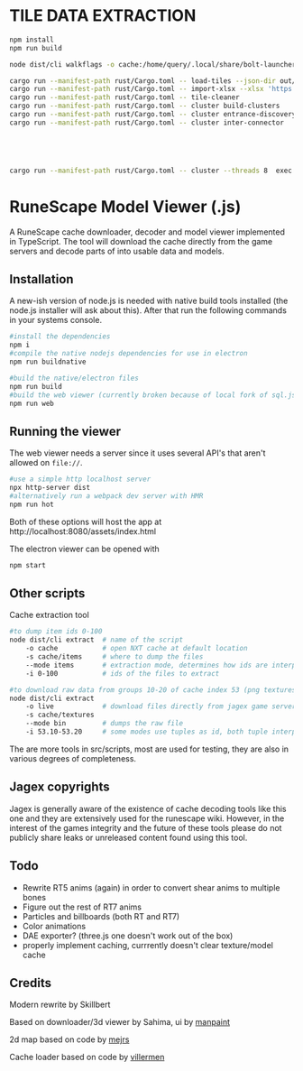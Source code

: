 # TILE DATA EXTRACTION

```sh
npm install
npm run build

node dist/cli walkflags -o cache:/home/query/.local/share/bolt-launcher/Jagex/RuneScape/ -s ./out --startx 0 --startz 0

cargo run --manifest-path rust/Cargo.toml -- load-tiles --json-dir out/walk --db tiles.db
cargo run --manifest-path rust/Cargo.toml -- import-xlsx --xlsx 'https://docs.google.com/spreadsheets/d/1gp1fePtecvpU1u-WhZk-uKm-wLiDcYB0LkmtaKOiPwo' --db tiles.db
cargo run --manifest-path rust/Cargo.toml -- tile-cleaner
cargo run --manifest-path rust/Cargo.toml -- cluster build-clusters 
cargo run --manifest-path rust/Cargo.toml -- cluster entrance-discovery 
cargo run --manifest-path rust/Cargo.toml -- cluster inter-connector 





cargo run --manifest-path rust/Cargo.toml -- cluster --threads 8  exec --force

```

# RuneScape Model Viewer (.js)
A RuneScape cache downloader, decoder and model viewer implemented in TypeScript. The tool will download the cache directly from the game servers and decode parts of into usable data and models. 

## Installation
A new-ish version of node.js is needed with native build tools installed (the node.js installer will ask about this).
After that run the following commands in your systems console.

```sh
#install the dependencies
npm i
#compile the native nodejs dependencies for use in electron
npm run buildnative

#build the native/electron files
npm run build
#build the web viewer (currently broken because of local fork of sql.js)
npm run web
```

## Running the viewer
The web viewer needs a server since it uses several API's that aren't allowed on `file://`.
```sh
#use a simple http localhost server
npx http-server dist
#alternatively run a webpack dev server with HMR
npm run hot
```
Both of these options will host the app at http://localhost:8080/assets/index.html

The electron viewer can be opened with
```sh
npm start
```

## Other scripts
Cache extraction tool
```sh
#to dump item ids 0-100
node dist/cli extract  # name of the script
    -o cache           # open NXT cache at default location
    -s cache/items     # where to dump the files
    --mode items       # extraction mode, determines how ids are interpreted and the format of the output
    -i 0-100           # ids of the files to extract

#to download raw data from groups 10-20 of cache index 53 (png textures)
node dist/cli extract
    -o live            # download files directly from jagex game servers
	-s cache/textures
	--mode bin         # dumps the raw file
	-i 53.10-53.20     # some modes use tuples as id, both tuple interpretation and range interpolation depend on mode
```
The are more tools in src/scripts, most are used for testing, they are also in various degrees of completeness.

## Jagex copyrights
Jagex is generally aware of the existence of cache decoding tools like this one and they are extensively used for the runescape wiki. However, in the interest of the games integrity and the future of these tools please do not publicly share leaks or unreleased content found using this tool.

## Todo
* Rewrite RT5 anims (again) in order to convert shear anims to multiple bones
* Figure out the rest of RT7 anims
* Particles and billboards (both RT and RT7)
* Color animations
* DAE exporter? (three.js one doesn't work out of the box)
* properly implement caching, currrently doesn't clear texture/model cache

## Credits
Modern rewrite by Skillbert

Based on downloader/3d viewer by Sahima, ui by [manpaint](https://github.com/manpaint)

2d map based on code by [mejrs](https://github.com/mejrs)

Cache loader based on code by [villermen](https://github.com/villermen)
